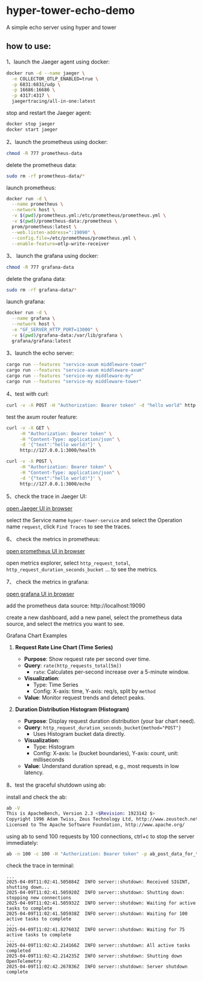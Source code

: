 # hyper-tower-echo-demo

A simple echo server using hyper and tower

## how to use:

1、launch the Jaeger agent using docker:

```bash
docker run -d --name jaeger \
  -e COLLECTOR_OTLP_ENABLED=true \
  -p 6831:6831/udp \
  -p 16686:16686 \
  -p 4317:4317 \
  jaegertracing/all-in-one:latest
```

stop and restart the Jaeger agent:

```bash
docker stop jaeger
docker start jaeger
```

2、launch the prometheus using docker:

```bash
chmod -R 777 prometheus-data
```

delete the prometheus data:

```bash
sudo rm -rf prometheus-data/*
```

launch prometheus:

```bash
docker run -d \
  --name prometheus \
  --network host \
  -v $(pwd)/prometheus.yml:/etc/prometheus/prometheus.yml \
  -v $(pwd)/prometheus-data:/prometheus \
  prom/prometheus:latest \
  --web.listen-address=":19090" \
  --config.file=/etc/prometheus/prometheus.yml \
  --enable-feature=otlp-write-receiver
```

3、 launch the grafana using docker:

```bash
chmod -R 777 grafana-data
```

delete the grafana data:

```bash
sudo rm -rf grafana-data/*
```

launch grafana:

```bash
docker run -d \
  --name grafana \
  --network host \
  -e "GF_SERVER_HTTP_PORT=13000" \
  -v $(pwd)/grafana-data:/var/lib/grafana \
  grafana/grafana:latest
```

3、launch the echo server:

```bash
cargo run --features "service-axum middleware-tower"
cargo run --features "service-axum middleware-axum"
cargo run --features "service-my middleware-my"
cargo run --features "service-my middleware-tower"
```

4、test with curl:

```bash
curl -v -X POST -H "Authorization: Bearer token" -d "hello world" http://127.0.0.1:3000
```

test the axum router feature:

```bash
curl -v -X GET \
     -H "Authorization: Bearer token" \
     -H "Content-Type: application/json" \
     -d '{"text":"hello world!"}' \
     http://127.0.0.1:3000/health
```

```bash
curl -v -X POST \
     -H "Authorization: Bearer token" \
     -H "Content-Type: application/json" \
     -d '{"text":"hello world!"}' \
     http://127.0.0.1:3000/echo
```

5、check the trace in Jaeger UI:

[open Jaeger UI in browser](http://localhost:16686/)

select the Service name `hyper-tower-service` and select the Operation name `request`, click `Find Traces` to see the
traces.

6、 check the metrics in prometheus:

[open prometheus UI in browser](http://localhost:19090/)

open metrics explorer, select `http_request_total`, `http_request_duration_seconds_bucket` ... to see the metrics.

7、 check the metrics in grafana:

[open grafana UI in browser](http://localhost:13000/)

add the prometheus data source: http://localhost:19090

create a new dashboard, add a new panel, select the prometheus data source, and select the metrics you want to see.

Grafana Chart Examples

1. **Request Rate Line Chart (Time Series)**
    - **Purpose**: Show request rate per second over time.
    - **Query**: `rate(http_requests_total[5m])`
        - `rate`: Calculates per-second increase over a 5-minute window.
    - **Visualization**:
        - Type: Time Series
        - Config: X-axis: time, Y-axis: req/s, split by `method`
    - **Value**: Monitor request trends and detect peaks.

2. **Duration Distribution Histogram (Histogram)**
    - **Purpose**: Display request duration distribution (your bar chart need).
    - **Query**: `http_request_duration_seconds_bucket{method="POST"}`
        - Uses Histogram bucket data directly.
    - **Visualization**:
        - Type: Histogram
        - Config: X-axis: `le` (bucket boundaries), Y-axis: count, unit: milliseconds
    - **Value**: Understand duration spread, e.g., most requests in low latency.

8、test the graceful shutdown using ab:

install and check the ab:

```bash
ab -V
This is ApacheBench, Version 2.3 <$Revision: 1923142 $>
Copyright 1996 Adam Twiss, Zeus Technology Ltd, http://www.zeustech.net/
Licensed to The Apache Software Foundation, http://www.apache.org/
```

using ab to send 100 requests by 100 connections, ctrl+c to stop the server immediately:

```bash
ab -n 100 -c 100 -H "Authorization: Bearer token" -p ab_post_data_for_test.txt -T "application/json" http://127.0.0.1:3000/
```

check the trace in terminal:

```text
...
2025-04-09T11:02:41.505884Z  INFO server::shutdown: Received SIGINT, shutting down...
2025-04-09T11:02:41.505920Z  INFO server::shutdown: Shutting down: stopping new connections
2025-04-09T11:02:41.505932Z  INFO server::shutdown: Waiting for active tasks to complete
2025-04-09T11:02:41.505938Z  INFO server::shutdown: Waiting for 100 active tasks to complete
...
2025-04-09T11:02:41.827603Z  INFO server::shutdown: Waiting for 75 active tasks to complete
...
2025-04-09T11:02:42.214166Z  INFO server::shutdown: All active tasks completed
2025-04-09T11:02:42.214235Z  INFO server::shutdown: Shutting down OpenTelemetry
2025-04-09T11:02:42.267836Z  INFO server::shutdown: Server shutdown complete

```